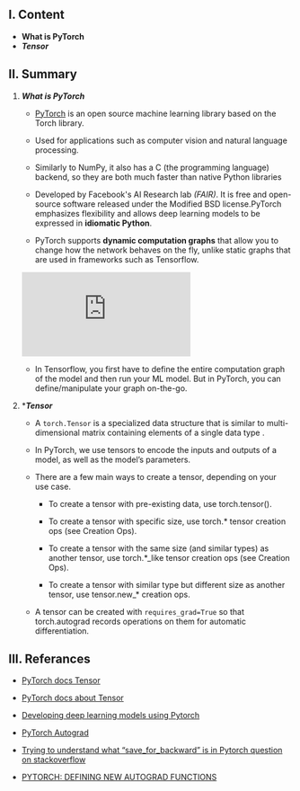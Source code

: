 I. Content
------------

- **What is PyTorch**
- ***Tensor***




II. ****Summary**** 
------------

1. ***What is PyTorch***

    - [PyTorch](https://us.hidester.com/proxy.php?u=eJwrtjI0s1ISmnSq537GmV4ne9cnTHXz1JWsAXPICVc%3D&b=7) is an open source machine learning library based on the Torch library.

    - Used for applications such as computer vision and natural language processing.

    - Similarly to NumPy, it also has a C (the programming language) backend, so they are both much faster than native Python libraries

    - Developed by Facebook's AI Research lab *(FAIR)*. It is free and open-source software released under the Modified BSD license.PyTorch emphasizes flexibility and allows deep 
        learning models to be expressed in **idiomatic Python**.


    - PyTorch supports **dynamic computation graphs** that allow you to change how the network behaves on the fly, unlike static graphs that are used in frameworks such as Tensorflow.

    ![](https://us.hidester.com/proxy.php?u=eJwBQQC%2B%2F3M6NTc6Ivtz%2FliAiY7VUvCafMfZxC7A6cB7RZELGn8WbPAjgM%2FYS%2BRcmwe021vaVUFK7rREXNvBopPAyuLjXyI7VGEimQ%3D%3D&b=7)
    
    - In Tensorflow, you first have to define the entire computation graph of the model and then run your ML model. But in PyTorch, you can define/manipulate your graph on-the-go.

      
2. ****Tensor***   
      
      - A `torch.Tensor` is a  specialized data structure that is similar to multi-dimensional matrix containing elements of a single data type .
      
      - In PyTorch, we use tensors to encode the inputs and outputs of a model, as well as the model’s parameters.
      
      - There are a few main ways to create a tensor, depending on your use case.

          - To create a tensor with pre-existing data, use torch.tensor().

          - To create a tensor with specific size, use torch.* tensor creation ops (see Creation Ops).

          - To create a tensor with the same size (and similar types) as another tensor, use torch.*_like tensor creation ops (see Creation Ops).

          - To create a tensor with similar type but different size as another tensor, use tensor.new_* creation ops.

      - A tensor can be created with `requires_grad=True` so that torch.autograd records operations on them for automatic differentiation.





III. **Referances**
------------

- [PyTorch docs Tensor](https://pytorch.org/docs/stable/tensors.html)
- [PyTorch docs about Tensor](https://pytorch.org/docs/stable/tensors.html)

- [Developing deep learning models using  Pytorch](https://www.coursera.org/learn/deep-neural-networks-with-pytorch/home/welcome)

- [PyTorch Autograd](https://towardsdatascience.com/pytorch-autograd-understanding-the-heart-of-pytorchs-magic-2686cd94ec95)

- [Trying to understand what “save_for_backward” is in Pytorch question on stackoverflow](https://stackoverflow.com/questions/64460017/trying-to-understand-what-save-for-backward-is-in-pytorch)

- [PYTORCH: DEFINING NEW AUTOGRAD FUNCTIONS](https://pytorch.org/tutorials/beginner/examples_autograd/two_layer_net_custom_function.html)
